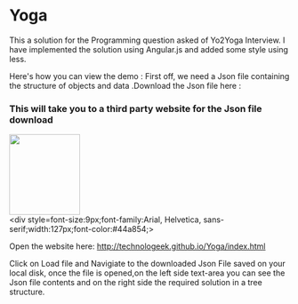 # Yoga
This  a solution for the Programming question asked of Yo2Yoga Interview.
I have implemented the solution using Angular.js  and added some style using less.

Here's how you can view the demo :
First off, we need a Json file containing the structure of objects and data .Download the Json file here :

<b><h3>This will take you to a third party website for the Json file download</h3></b>


<a href=http://www.filedropper.com/yo2><img src=http://www.filedropper.com/download_button.png width=127 height=145 border=0/></a><br /><div style=font-size:9px;font-family:Arial, Helvetica, sans-serif;width:127px;font-color:#44a854;></div>

Open the website here:
http://technologeek.github.io/Yoga/index.html

Click on Load file and Navigiate to the downloaded Json File saved on your local disk, once the file is opened,on the left side text-area you can see the Json file contents and on the right side the required solution in a tree structure.


